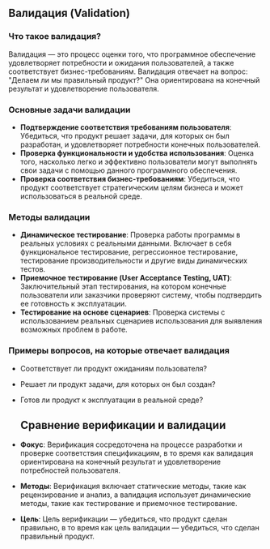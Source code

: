 ## Валидация (Validation)

### Что такое валидация?

Валидация — это процесс оценки того, что программное обеспечение удовлетворяет потребности и ожидания пользователей, а также соответствует бизнес-требованиям. Валидация отвечает на вопрос: "Делаем ли мы правильный продукт?" Она ориентирована на конечный результат и удовлетворение пользователя.

### Основные задачи валидации

- **Подтверждение соответствия требованиям пользователя**: Убедиться, что продукт решает задачи, для которых он был разработан, и удовлетворяет потребности конечных пользователей.
- **Проверка функциональности и удобства использования**: Оценка того, насколько легко и эффективно пользователи могут выполнять свои задачи с помощью данного программного обеспечения.
- **Проверка соответствия бизнес-требованиям**: Убедиться, что продукт соответствует стратегическим целям бизнеса и может использоваться в реальной среде.

### Методы валидации

- **Динамическое тестирование**: Проверка работы программы в реальных условиях с реальными данными. Включает в себя функциональное тестирование, регрессионное тестирование, тестирование производительности и другие виды динамических тестов.
- **Приемочное тестирование (User Acceptance Testing, UAT)**: Заключительный этап тестирования, на котором конечные пользователи или заказчики проверяют систему, чтобы подтвердить ее готовность к эксплуатации.
- **Тестирование на основе сценариев**: Проверка системы с использованием реальных сценариев использования для выявления возможных проблем в работе.

### Примеры вопросов, на которые отвечает валидация

- Соответствует ли продукт ожиданиям пользователя?
- Решает ли продукт задачи, для которых он был создан?
- Готов ли продукт к эксплуатации в реальной среде?

  ## Сравнение верификации и валидации

- **Фокус**: Верификация сосредоточена на процессе разработки и проверке соответствия спецификациям, в то время как валидация ориентирована на конечный результат и удовлетворение потребностей пользователя.
- **Методы**: Верификация включает статические методы, такие как рецензирование и анализ, а валидация использует динамические методы, такие как тестирование и приемочное тестирование.
- **Цель**: Цель верификации — убедиться, что продукт сделан правильно, в то время как цель валидации — убедиться, что сделан правильный продукт.
